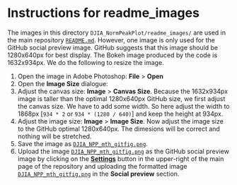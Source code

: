# Instructions for readme_images
The images in this directory `DJIA_NormPeakPlot/readme_images/` are used in the main repository [`README.md`](README.md). However, one image is only used for the GitHub social preview image. GitHub suggests that this image should be 1280x640px for best display. The Bokeh image produced by the code is 1632x934px. We do the following to resize the image.

1. Open the image in Adobe Photoshop: **File** > **Open**
2. Open the **Image Size** dialogue:
3. Adjust the canvas size: **Image** > **Canvas Size**. Because the 1632x934px image is taller than the optimal 1280x640px GitHub size, we first adjust the canvas size. We have to add some width. So here adjust the width to 1868px [`934 * 2` or `934 * (1280 / 640)`] and keep the height at 934px.
4. Adjust the image size: **Image** > **Image Size**. Now adjust the image size to the GitHub optimal 1280x640px. The dimesions will be correct and nothing will be stretched.
5. Save the image as [`DJIA_NPP_mth_gitfig.png`](readme_images/DJIA_NPP_mth_gitfig.png).
6. Upload the image [`DJIA_NPP_mth_gitfig.png`](readme_images/DJIA_NPP_mth_gitfig.png) as the GitHub social preview image by clicking on the [**Settings**](https://github.com/OpenSourceEcon/DJIA_NormPeakPlot/settings) button in the upper-right of the main page of the repository and uploading the formatted image [`DJIA_NPP_mth_gitfig.png`](readme_images/DJIA_NPP_mth_gitfig.png) in the **Social preview** section.
